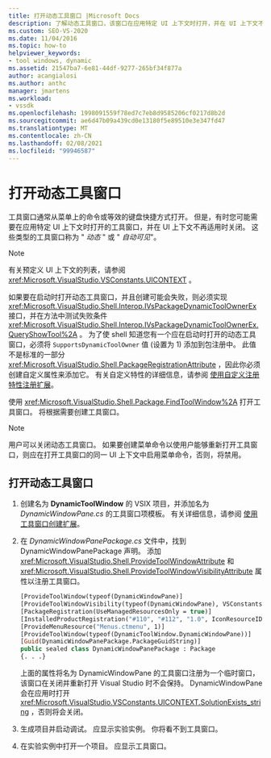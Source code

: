 ```yaml
---
title: 打开动态工具窗口 |Microsoft Docs
description: 了解动态工具窗口，该窗口在应用特定 UI 上下文时打开，并在 UI 上下文不再适用时关闭。
ms.custom: SEO-VS-2020
ms.date: 11/04/2016
ms.topic: how-to
helpviewer_keywords:
- tool windows, dynamic
ms.assetid: 21547ba7-6e81-44df-9277-265bf34f877a
author: acangialosi
ms.author: anthc
manager: jmartens
ms.workload:
- vssdk
ms.openlocfilehash: 1998091559f78ed7c7eb8d9585206cf0217d8b2d
ms.sourcegitcommit: ae6d47b09a439cd0e13180f5e89510e3e347fd47
ms.translationtype: MT
ms.contentlocale: zh-CN
ms.lasthandoff: 02/08/2021
ms.locfileid: "99946587"
---
```

# <a name="open-a-dynamic-tool-window"></a>打开动态工具窗口
工具窗口通常从菜单上的命令或等效的键盘快捷方式打开。 但是，有时您可能需要在应用特定 UI 上下文时打开的工具窗口，并在 UI 上下文不再适用时关闭。 这些类型的工具窗口称为 " *动态* " 或 " *自动可见*"。

> [!NOTE]
> 有关预定义 UI 上下文的列表，请参阅 <xref:Microsoft.VisualStudio.VSConstants.UICONTEXT> 。

 如果要在启动时打开动态工具窗口，并且创建可能会失败，则必须实现 <xref:Microsoft.VisualStudio.Shell.Interop.IVsPackageDynamicToolOwnerEx> 接口，并在方法中测试失败条件 <xref:Microsoft.VisualStudio.Shell.Interop.IVsPackageDynamicToolOwnerEx.QueryShowTool%2A> 。 为了使 shell 知道您有一个应在启动时打开的动态工具窗口，必须将 `SupportsDynamicToolOwner` 值 (设置为 1) 添加到包注册中。 此值不是标准的一部分 <xref:Microsoft.VisualStudio.Shell.PackageRegistrationAttribute> ，因此你必须创建自定义属性来添加它。 有关自定义特性的详细信息，请参阅 [使用自定义注册特性注册扩展](../extensibility/registering-and-unregistering-vspackages.md#using-a-custom-registration-attribute-to-register-an-extension)。

 使用 <xref:Microsoft.VisualStudio.Shell.Package.FindToolWindow%2A> 打开工具窗口。 将根据需要创建工具窗口。

> [!NOTE]
> 用户可以关闭动态工具窗口。 如果要创建菜单命令以使用户能够重新打开工具窗口，则应在打开工具窗口的同一 UI 上下文中启用菜单命令，否则，将禁用。

## <a name="to-open-a-dynamic-tool-window"></a>打开动态工具窗口

1. 创建名为 **DynamicToolWindow** 的 VSIX 项目，并添加名为 *DynamicWindowPane.cs* 的工具窗口项模板。 有关详细信息，请参阅 [使用工具窗口创建扩展](../extensibility/creating-an-extension-with-a-tool-window.md)。

2. 在 *DynamicWindowPanePackage.cs* 文件中，找到 DynamicWindowPanePackage 声明。 添加 <xref:Microsoft.VisualStudio.Shell.ProvideToolWindowAttribute> 和 <xref:Microsoft.VisualStudio.Shell.ProvideToolWindowVisibilityAttribute> 属性以注册工具窗口。

    ```vb
    [ProvideToolWindow(typeof(DynamicWindowPane)]
    [ProvideToolWindowVisibility(typeof(DynamicWindowPane), VSConstants.UICONTEXT.SolutionExists_string)]
    [PackageRegistration(UseManagedResourcesOnly = true)]
    [InstalledProductRegistration("#110", "#112", "1.0", IconResourceID = 400)] // Info on this package for Help/About
    [ProvideMenuResource("Menus.ctmenu", 1)]
    [ProvideToolWindow(typeof(DynamicToolWindow.DynamicWindowPane))]
    [Guid(DynamicWindowPanePackage.PackageGuidString)]
    public sealed class DynamicWindowPanePackage : Package
    {. . .}
    ```

     上面的属性将名为 DynamicWindowPane 的工具窗口注册为一个临时窗口，该窗口在关闭并重新打开 Visual Studio 时不会保持。 DynamicWindowPane 会在应用时打开 <xref:Microsoft.VisualStudio.VSConstants.UICONTEXT.SolutionExists_string> ，否则将会关闭。

3. 生成项目并启动调试。 应显示实验实例。 你将看不到工具窗口。

4. 在实验实例中打开一个项目。 应显示工具窗口。
